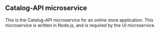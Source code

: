 ## Catalog-API microservice

This is the Catalog-API microservice for an online store application. This microservice is written in Node.js, and is required by the UI microservice.
                 
                 
                 
                 
                 
                 
                 
                 
                 
                 
